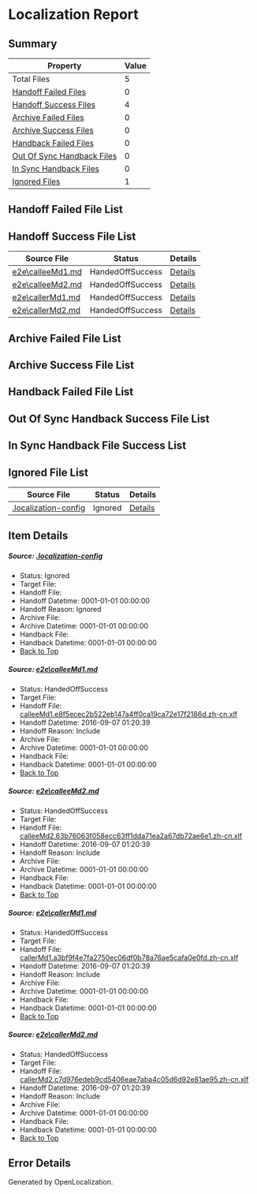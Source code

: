# <a name='report-top'></a> Localization Report

## Summary
 Property | Value 
 -------- | ----- 
 Total Files | 5
[ Handoff Failed Files ](#handoff-failed-list)| 0
[ Handoff Success Files ](#handoff-success-list)| 4
[ Archive Failed Files ](#archive-failed-list)| 0
[ Archive Success Files ](#archive-success-list)| 0
[ Handback Failed Files ](#handback-failed-list)| 0
[ Out Of Sync Handback Files ](#outofsync-handback-success-list)| 0
[ In Sync Handback Files ](#insync-handback-success-list)| 0
[ Ignored Files ](#ignored-list)| 1

## <a name='handoff-failed-list'></a> Handoff Failed File List

## <a name='handoff-success-list'></a> Handoff Success File List
 Source File | Status | Details 
 ----------- | ------ | ------- 
 [e2e\calleeMd1.md](https://github.com/OpenLocalizationTestOrg/ol-test0/blob/c01ad34cfbd1e1c0e9b325e5143c981556097db4/e2e/calleeMd1.md) | HandedOffSuccess | [Details](#33c7f90aa4685465b696aa56c9abf39be2fa56e61)
 [e2e\calleeMd2.md](https://github.com/OpenLocalizationTestOrg/ol-test0/blob/c01ad34cfbd1e1c0e9b325e5143c981556097db4/e2e/calleeMd2.md) | HandedOffSuccess | [Details](#26de3577e28e7e8f4fe785cc473838a78e115f432)
 [e2e\callerMd1.md](https://github.com/OpenLocalizationTestOrg/ol-test0/blob/c01ad34cfbd1e1c0e9b325e5143c981556097db4/e2e/callerMd1.md) | HandedOffSuccess | [Details](#35a335d235147d4811634bf4699d81c9e06831353)
 [e2e\callerMd2.md](https://github.com/OpenLocalizationTestOrg/ol-test0/blob/c01ad34cfbd1e1c0e9b325e5143c981556097db4/e2e/callerMd2.md) | HandedOffSuccess | [Details](#378f8216f69f7f3a4b5201fa73faa3226f821ed04)

## <a name='archive-failed-list'></a> Archive Failed File List

## <a name='archive-success-list'></a> Archive Success File List

## <a name='handback-failed-list'></a> Handback Failed File List

## <a name='outofsync-handback-success-list'></a> Out Of Sync Handback Success File List

## <a name='insync-handback-success-list'></a> In Sync Handback File Success List

## <a name='ignored-list'></a> Ignored File List
 Source File | Status | Details 
 ----------- | ------ | ------- 
 [.localization-config](https://github.com/OpenLocalizationTestOrg/ol-test0/blob/c01ad34cfbd1e1c0e9b325e5143c981556097db4/.localization-config) | Ignored | [Details](#3d4f252ac210baf56311d7e97dcc2db10974dbd20)

## Item Details
##### <a name='3d4f252ac210baf56311d7e97dcc2db10974dbd20'></a> Source: [.localization-config](https://github.com/OpenLocalizationTestOrg/ol-test0/blob/c01ad34cfbd1e1c0e9b325e5143c981556097db4/.localization-config)
* Status: Ignored
* Target File: 
* Handoff File: 
* Handoff Datetime: 0001-01-01 00:00:00
* Handoff Reason: Ignored
* Archive File: 
* Archive Datetime: 0001-01-01 00:00:00
* Handback File: 
* Handback Datetime: 0001-01-01 00:00:00
* [Back to Top](#report-top)

##### <a name='33c7f90aa4685465b696aa56c9abf39be2fa56e61'></a> Source: [e2e\calleeMd1.md](https://github.com/OpenLocalizationTestOrg/ol-test0/blob/c01ad34cfbd1e1c0e9b325e5143c981556097db4/e2e/calleeMd1.md)
* Status: HandedOffSuccess
* Target File: 
* Handoff File: [calleeMd1.e8f5ecec2b522eb147a4ff0ca19ca72e17f2186d.zh-cn.xlf](https://github.com/OpenLocalizationTestOrg/ol-test0-handoff/blob/e31b7f14f07d5ac25f53f6ccc7266e6765530460/ol-handoff/OpenLocalizationTestOrg/ol-test0-zhcn/ci/ht/calleeMd1.e8f5ecec2b522eb147a4ff0ca19ca72e17f2186d.zh-cn.xlf)
* Handoff Datetime: 2016-09-07 01:20:39
* Handoff Reason: Include
* Archive File: 
* Archive Datetime: 0001-01-01 00:00:00
* Handback File: 
* Handback Datetime: 0001-01-01 00:00:00
* [Back to Top](#report-top)

##### <a name='26de3577e28e7e8f4fe785cc473838a78e115f432'></a> Source: [e2e\calleeMd2.md](https://github.com/OpenLocalizationTestOrg/ol-test0/blob/c01ad34cfbd1e1c0e9b325e5143c981556097db4/e2e/calleeMd2.md)
* Status: HandedOffSuccess
* Target File: 
* Handoff File: [calleeMd2.63b76063f058ecc63ff1dda71ea2a67db72ae6e1.zh-cn.xlf](https://github.com/OpenLocalizationTestOrg/ol-test0-handoff/blob/e31b7f14f07d5ac25f53f6ccc7266e6765530460/ol-handoff/OpenLocalizationTestOrg/ol-test0-zhcn/ci/ht/calleeMd2.63b76063f058ecc63ff1dda71ea2a67db72ae6e1.zh-cn.xlf)
* Handoff Datetime: 2016-09-07 01:20:39
* Handoff Reason: Include
* Archive File: 
* Archive Datetime: 0001-01-01 00:00:00
* Handback File: 
* Handback Datetime: 0001-01-01 00:00:00
* [Back to Top](#report-top)

##### <a name='35a335d235147d4811634bf4699d81c9e06831353'></a> Source: [e2e\callerMd1.md](https://github.com/OpenLocalizationTestOrg/ol-test0/blob/c01ad34cfbd1e1c0e9b325e5143c981556097db4/e2e/callerMd1.md)
* Status: HandedOffSuccess
* Target File: 
* Handoff File: [callerMd1.a3bf9f4e7fa2750ec06df0b78a76ae5cafa0e0fd.zh-cn.xlf](https://github.com/OpenLocalizationTestOrg/ol-test0-handoff/blob/e31b7f14f07d5ac25f53f6ccc7266e6765530460/ol-handoff/OpenLocalizationTestOrg/ol-test0-zhcn/ci/ht/callerMd1.a3bf9f4e7fa2750ec06df0b78a76ae5cafa0e0fd.zh-cn.xlf)
* Handoff Datetime: 2016-09-07 01:20:39
* Handoff Reason: Include
* Archive File: 
* Archive Datetime: 0001-01-01 00:00:00
* Handback File: 
* Handback Datetime: 0001-01-01 00:00:00
* [Back to Top](#report-top)

##### <a name='378f8216f69f7f3a4b5201fa73faa3226f821ed04'></a> Source: [e2e\callerMd2.md](https://github.com/OpenLocalizationTestOrg/ol-test0/blob/c01ad34cfbd1e1c0e9b325e5143c981556097db4/e2e/callerMd2.md)
* Status: HandedOffSuccess
* Target File: 
* Handoff File: [callerMd2.c7d976edeb9cd5406eae7aba4c05d6d92e81ae95.zh-cn.xlf](https://github.com/OpenLocalizationTestOrg/ol-test0-handoff/blob/e31b7f14f07d5ac25f53f6ccc7266e6765530460/ol-handoff/OpenLocalizationTestOrg/ol-test0-zhcn/ci/ht/callerMd2.c7d976edeb9cd5406eae7aba4c05d6d92e81ae95.zh-cn.xlf)
* Handoff Datetime: 2016-09-07 01:20:39
* Handoff Reason: Include
* Archive File: 
* Archive Datetime: 0001-01-01 00:00:00
* Handback File: 
* Handback Datetime: 0001-01-01 00:00:00
* [Back to Top](#report-top)


## Error Details

Generated by OpenLocalization.
